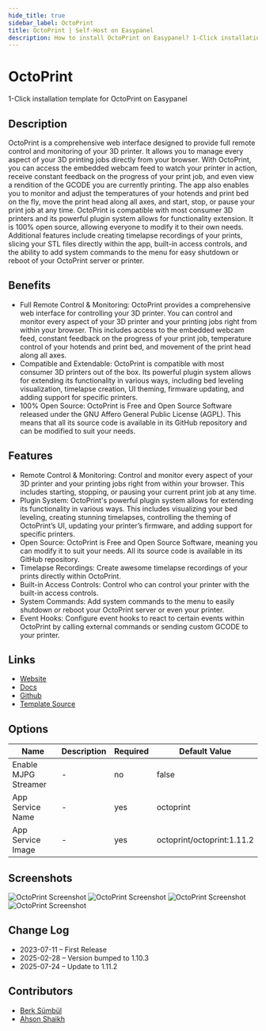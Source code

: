 ```yaml
---
hide_title: true
sidebar_label: OctoPrint
title: OctoPrint | Self-Host on Easypanel
description: How to install OctoPrint on Easypanel? 1-Click installation template for OctoPrint on Easypanel
---
```


<!-- generated -->

# OctoPrint

1-Click installation template for OctoPrint on Easypanel

## Description

OctoPrint is a comprehensive web interface designed to provide full remote control and monitoring of your 3D printer. It allows you to manage every aspect of your 3D printing jobs directly from your browser. With OctoPrint, you can access the embedded webcam feed to watch your printer in action, receive constant feedback on the progress of your print job, and even view a rendition of the GCODE you are currently printing. The app also enables you to monitor and adjust the temperatures of your hotends and print bed on the fly, move the print head along all axes, and start, stop, or pause your print job at any time. OctoPrint is compatible with most consumer 3D printers and its powerful plugin system allows for functionality extension. It is 100% open source, allowing everyone to modify it to their own needs. Additional features include creating timelapse recordings of your prints, slicing your STL files directly within the app, built-in access controls, and the ability to add system commands to the menu for easy shutdown or reboot of your OctoPrint server or printer.

## Benefits

- Full Remote Control & Monitoring: OctoPrint provides a comprehensive web interface for controlling your 3D printer. You can control and monitor every aspect of your 3D printer and your printing jobs right from within your browser. This includes access to the embedded webcam feed, constant feedback on the progress of your print job, temperature control of your hotends and print bed, and movement of the print head along all axes.
- Compatible and Extendable: OctoPrint is compatible with most consumer 3D printers out of the box. Its powerful plugin system allows for extending its functionality in various ways, including bed leveling visualization, timelapse creation, UI theming, firmware updating, and adding support for specific printers.
- 100% Open Source: OctoPrint is Free and Open Source Software released under the GNU Affero General Public License (AGPL). This means that all its source code is available in its GitHub repository and can be modified to suit your needs.

## Features

- Remote Control & Monitoring: Control and monitor every aspect of your 3D printer and your printing jobs right from within your browser. This includes starting, stopping, or pausing your current print job at any time.
- Plugin System: OctoPrint's powerful plugin system allows for extending its functionality in various ways. This includes visualizing your bed leveling, creating stunning timelapses, controlling the theming of OctoPrint’s UI, updating your printer’s firmware, and adding support for specific printers.
- Open Source: OctoPrint is Free and Open Source Software, meaning you can modify it to suit your needs. All its source code is available in its GitHub repository.
- Timelapse Recordings: Create awesome timelapse recordings of your prints directly within OctoPrint.
- Built-in Access Controls: Control who can control your printer with the built-in access controls.
- System Commands: Add system commands to the menu to easily shutdown or reboot your OctoPrint server or even your printer.
- Event Hooks: Configure event hooks to react to certain events within OctoPrint by calling external commands or sending custom GCODE to your printer.

## Links

- [Website](https://octoprint.org)
- [Docs](https://docs.octoprint.org)
- [Github](https://github.com/OctoPrint/OctoPrint)
- [Template Source](https://github.com/easypanel-io/templates/tree/main/templates/octoprint)

## Options

Name | Description | Required | Default Value
-|-|-|-
Enable MJPG Streamer | - | no | false
App Service Name | - | yes | octoprint
App Service Image | - | yes | octoprint/octoprint:1.11.2

## Screenshots

![OctoPrint Screenshot](./assets/screenshot1.png)
![OctoPrint Screenshot](./assets/screenshot2.png)
![OctoPrint Screenshot](./assets/screenshot3.png)
![OctoPrint Screenshot](./assets/screenshot4.png)

## Change Log

- 2023-07-11 – First Release
- 2025-02-28 – Version bumped to 1.10.3
- 2025-07-24 – Update to 1.11.2

## Contributors

- [Berk Sümbül](https://berksmbl.com)
- [Ahson Shaikh](https://github.com/Ahson-Shaikh)
